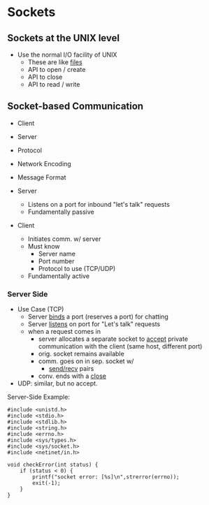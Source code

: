 # Sockets
## Sockets at the UNIX level
- Use the normal I/O facility of UNIX
	- These are like <u>files</u>
	- API to open / create
	- API to close
	- API to read / write

## Socket-based Communication
- Client
- Server
- Protocol
- Network Encoding
- Message Format

- Server
	- Listens on a port for inbound "let's talk" requests
	- Fundamentally passive
- Client
	- Initiates comm. w/ server
	- Must know
		- Server name
		- Port number
		- Protocol to use (TCP/UDP)
	- Fundamentally active

### Server Side
- Use Case (TCP)
	- Server <u>binds</u> a port (reserves a port) for chatting
	- Server <u>listens</u> on port for "Let's talk" requests
	- when a request comes in
		- server allocates a separate socket to <u>accept</u> private communication with the client (same host, different port)
		- orig. socket remains available
		- comm. goes on in sep. socket w/
			- <u>send/recv</u> pairs
		- conv. ends with a <u>close</u>
- UDP: similar, but no accept.

Server-Side Example:
```
#include <unistd.h>
#include <stdio.h>
#include <stdlib.h>
#include <string.h>
#include <errno.h>
#include <sys/types.h>
#include <sys/socket.h>
#include <netinet/in.h>

void checkError(int status) {
	if (status < 0) {
		printf("socket error: [%s]\n",strerror(errno));
		exit(-1);
	}
}
```